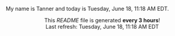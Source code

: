 My name is Tanner and today is Tuesday, June 18, 11:18 AM EDT.

<p align="center">This <i>README</i> file is generated <b>every 3 hours</b>!</br>Last refresh: Tuesday, June 18, 11:18 AM EDT<br /></p>
